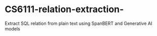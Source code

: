 # CS6111-relation-extraction-
Extract SQL relation from plain text using SpanBERT and Generative AI models
